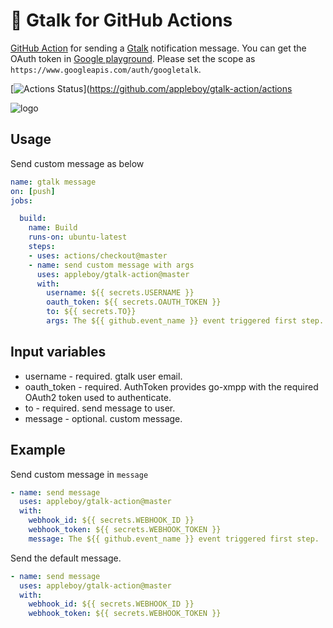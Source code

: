 # 🚀 Gtalk for GitHub Actions

[GitHub Action](https://developer.github.com/actions/) for sending a [Gtalk](https://developers.google.com/talk) notification message. You can get the OAuth token in [Google playground](https://developers.google.com/oauthplayground/). Please set the scope as `https://www.googleapis.com/auth/googletalk`.

[![Actions Status](https://github.com/appleboy/gtalk-action/workflows/gtalk%20message/badge.svg)](https://github.com/appleboy/gtalk-action/actions

![logo](./images/log.png)

## Usage

Send custom message as below

```yaml
name: gtalk message
on: [push]
jobs:

  build:
    name: Build
    runs-on: ubuntu-latest
    steps:
    - uses: actions/checkout@master
    - name: send custom message with args
      uses: appleboy/gtalk-action@master
      with:
        username: ${{ secrets.USERNAME }}
        oauth_token: ${{ secrets.OAUTH_TOKEN }}
        to: ${{ secrets.TO}}
        args: The ${{ github.event_name }} event triggered first step.

```

## Input variables

* username - required. gtalk user email.
* oauth_token - required. AuthToken provides go-xmpp with the required OAuth2 token used to authenticate.
* to - required. send message to user.
* message - optional. custom message.

## Example

Send custom message in `message`

```yaml
- name: send message
  uses: appleboy/gtalk-action@master
  with:
    webhook_id: ${{ secrets.WEBHOOK_ID }}
    webhook_token: ${{ secrets.WEBHOOK_TOKEN }}
    message: The ${{ github.event_name }} event triggered first step.
```

Send the default message.

```yaml
- name: send message
  uses: appleboy/gtalk-action@master
  with:
    webhook_id: ${{ secrets.WEBHOOK_ID }}
    webhook_token: ${{ secrets.WEBHOOK_TOKEN }}
```
